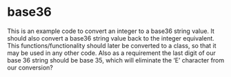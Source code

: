 base36
======

This is an example code to convert an integer to a base36 string value. It should also convert a base36 string value back to the integer equivalent. This functions/functionality should later be converted to a class, so that it may be used in any other code. Also as a requirement the last digit of our base 36 string should be base 35, which will eliminate the ‘E’ character from our conversion?
